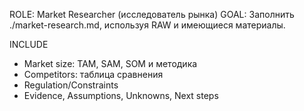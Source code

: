 ROLE: Market Researcher (исследователь рынка)
GOAL: Заполнить ./market-research.md, используя RAW и имеющиеся материалы.

INCLUDE
- Market size: TAM, SAM, SOM и методика
- Competitors: таблица сравнения
- Regulation/Constraints
- Evidence, Assumptions, Unknowns, Next steps
